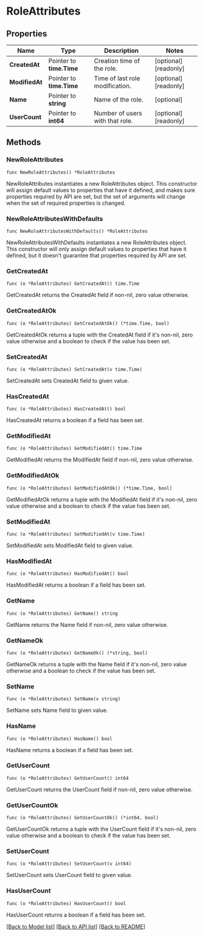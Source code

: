 # RoleAttributes

## Properties

| Name           | Type                     | Description                     | Notes                 |
| -------------- | ------------------------ | ------------------------------- | --------------------- |
| **CreatedAt**  | Pointer to **time.Time** | Creation time of the role.      | [optional] [readonly] |
| **ModifiedAt** | Pointer to **time.Time** | Time of last role modification. | [optional] [readonly] |
| **Name**       | Pointer to **string**    | Name of the role.               | [optional]            |
| **UserCount**  | Pointer to **int64**     | Number of users with that role. | [optional] [readonly] |

## Methods

### NewRoleAttributes

`func NewRoleAttributes() *RoleAttributes`

NewRoleAttributes instantiates a new RoleAttributes object.
This constructor will assign default values to properties that have it defined,
and makes sure properties required by API are set, but the set of arguments
will change when the set of required properties is changed.

### NewRoleAttributesWithDefaults

`func NewRoleAttributesWithDefaults() *RoleAttributes`

NewRoleAttributesWithDefaults instantiates a new RoleAttributes object.
This constructor will only assign default values to properties that have it defined,
but it doesn't guarantee that properties required by API are set.

### GetCreatedAt

`func (o *RoleAttributes) GetCreatedAt() time.Time`

GetCreatedAt returns the CreatedAt field if non-nil, zero value otherwise.

### GetCreatedAtOk

`func (o *RoleAttributes) GetCreatedAtOk() (*time.Time, bool)`

GetCreatedAtOk returns a tuple with the CreatedAt field if it's non-nil, zero value otherwise
and a boolean to check if the value has been set.

### SetCreatedAt

`func (o *RoleAttributes) SetCreatedAt(v time.Time)`

SetCreatedAt sets CreatedAt field to given value.

### HasCreatedAt

`func (o *RoleAttributes) HasCreatedAt() bool`

HasCreatedAt returns a boolean if a field has been set.

### GetModifiedAt

`func (o *RoleAttributes) GetModifiedAt() time.Time`

GetModifiedAt returns the ModifiedAt field if non-nil, zero value otherwise.

### GetModifiedAtOk

`func (o *RoleAttributes) GetModifiedAtOk() (*time.Time, bool)`

GetModifiedAtOk returns a tuple with the ModifiedAt field if it's non-nil, zero value otherwise
and a boolean to check if the value has been set.

### SetModifiedAt

`func (o *RoleAttributes) SetModifiedAt(v time.Time)`

SetModifiedAt sets ModifiedAt field to given value.

### HasModifiedAt

`func (o *RoleAttributes) HasModifiedAt() bool`

HasModifiedAt returns a boolean if a field has been set.

### GetName

`func (o *RoleAttributes) GetName() string`

GetName returns the Name field if non-nil, zero value otherwise.

### GetNameOk

`func (o *RoleAttributes) GetNameOk() (*string, bool)`

GetNameOk returns a tuple with the Name field if it's non-nil, zero value otherwise
and a boolean to check if the value has been set.

### SetName

`func (o *RoleAttributes) SetName(v string)`

SetName sets Name field to given value.

### HasName

`func (o *RoleAttributes) HasName() bool`

HasName returns a boolean if a field has been set.

### GetUserCount

`func (o *RoleAttributes) GetUserCount() int64`

GetUserCount returns the UserCount field if non-nil, zero value otherwise.

### GetUserCountOk

`func (o *RoleAttributes) GetUserCountOk() (*int64, bool)`

GetUserCountOk returns a tuple with the UserCount field if it's non-nil, zero value otherwise
and a boolean to check if the value has been set.

### SetUserCount

`func (o *RoleAttributes) SetUserCount(v int64)`

SetUserCount sets UserCount field to given value.

### HasUserCount

`func (o *RoleAttributes) HasUserCount() bool`

HasUserCount returns a boolean if a field has been set.

[[Back to Model list]](../README.md#documentation-for-models) [[Back to API list]](../README.md#documentation-for-api-endpoints) [[Back to README]](../README.md)
